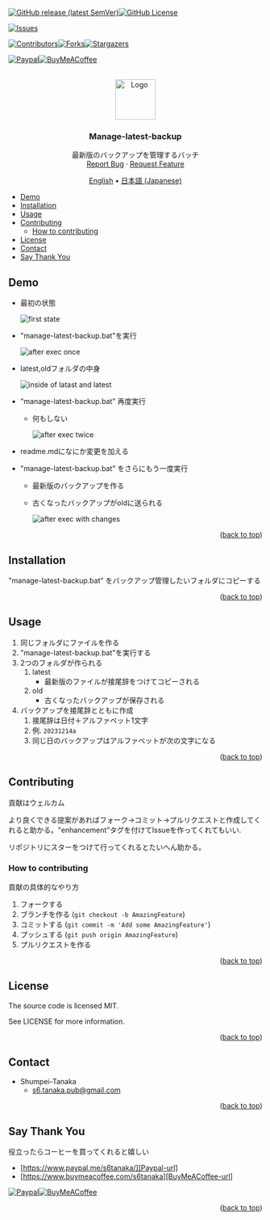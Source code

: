 <a name="readme-top"></a>

<!-- PROJECT SHIELDS -->
[![GitHub release (latest SemVer)][release-shield]][release-url][![GitHub License][license-shield]][license-url]

[![Issues][issues-shield]][issues-url]

[![Contributors][contributors-shield]][contributors-url][![Forks][forks-shield]][forks-url][![Stargazers][stars-shield]][stars-url]

[![Paypal][Paypal-shield]][Paypal-url][![BuyMeACoffee][BuyMeACoffee-sheild]][BuyMeACoffee-url]

<!-- PROJECT LOGO -->
<br />
<div align="center">
  <a href="https://github.com/Shumpei-Tanaka/manage-latest-backup-batch">
    <img src="/docs/assets/logo.png" alt="Logo" width="80" height="80">
  </a>

  <h3 align="center">Manage-latest-backup</h3>

  <p align="center">
    最新版のバックアップを管理するバッチ
    <br />
    <a href="https://github.com/Shumpei-Tanaka/manage-latest-backup-batch/issues">Report Bug</a>
    ·
    <a href="https://github.com/Shumpei-Tanaka/manage-latest-backup-batch/issues">Request Feature</a>
  </p>
  <p align="center">
    <a href="/README.md">English</a> •
    <a href="/docs/README-ja.md">日本語 (Japanese)</a>
  </p>
</div>

<!-- TABLE OF CONTENTS -->
- [Demo](#demo)
- [Installation](#installation)
- [Usage](#usage)
- [Contributing](#contributing)
  - [How to contributing](#how-to-contributing)
- [License](#license)
- [Contact](#contact)
- [Say Thank You](#say-thank-you)

## Demo

- 最初の状態
    
    ![first state](/docs/assets/0000-first-state.png)

- "manage-latest-backup.bat"を実行
    
    ![after exec once](/docs/assets/0001-exec-fisrt.png)

 - latest,oldフォルダの中身
    
    ![inside of latast and latest](/docs/assets/0002-result1.png)

- "manage-latest-backup.bat" 再度実行
  - 何もしない
    
    ![after exec twice](/docs/assets/0002-result1.png)

- readme.mdになにか変更を加える

- "manage-latest-backup.bat" をさらにもう一度実行
  - 最新版のバックアップを作る
  - 古くなったバックアップがoldに送られる
    
    ![after exec with changes](/docs/assets/0004-result3.png)

<p align="right">(<a href="#readme-top">back to top</a>)</p>

## Installation

"manage-latest-backup.bat" をバックアップ管理したいフォルダにコピーする

<p align="right">(<a href="#readme-top">back to top</a>)</p>

## Usage

1. 同じフォルダにファイルを作る
2. "manage-latest-backup.bat"を実行する
3. 2つのフォルダが作られる
   1. latest
      - 最新版のファイルが接尾辞をつけてコピーされる
   2. old
      - 古くなったバックアップが保存される
4. バックアップを接尾辞とともに作成
   1. 接尾辞は日付＋アルファベット1文字
   2. 例. `20231214a`
   3. 同じ日のバックアップはアルファベットが次の文字になる

<p align="right">(<a href="#readme-top">back to top</a>)</p>

<!-- CONTRIBUTING -->
## Contributing

貢献はウェルカム

より良くできる提案があればフォーク→コミット→プルリクエストと作成してくれると助かる。"enhancement"タグを付けてIssueを作ってくれてもいい.

リポジトリにスターをつけて行ってくれるとたいへん助かる。

### How to contributing

貢献の具体的なやり方

1. フォークする
2. ブランチを作る (`git checkout -b AmazingFeature`)
3. コミットする (`git commit -m 'Add some AmazingFeature'`)
4. プッシュする (`git push origin AmazingFeature`)
5. プルリクエストを作る

<p align="right">(<a href="#readme-top">back to top</a>)</p>

## License

The source code is licensed MIT.

See LICENSE for more information.

<p align="right">(<a href="#readme-top">back to top</a>)</p>

<!-- CONTACT -->
## Contact

- Shumpei-Tanaka
  - s6.tanaka.pub@gmail.com

<p align="right">(<a href="#readme-top">back to top</a>)</p>

## Say Thank You

役立ったらコーヒーを買ってくれると嬉しい

- [https://www.paypal.me/s6tanaka/][Paypal-url]
- [https://www.buymeacoffee.com/s6tanaka][BuyMeACoffee-url]

[![Paypal][Paypal-shield]][Paypal-url][![BuyMeACoffee][BuyMeACoffee-sheild]][BuyMeACoffee-url]

<p align="right">(<a href="#readme-top">back to top</a>)</p>

<!-- MARKDOWN LINKS & IMAGES -->
[release-shield]:https://img.shields.io/github/v/release/Shumpei-Tanaka/Manage-latest-backup-batch?style=flat-squere&sort=semver
[release-url]:https://github.com/Shumpei-Tanaka/manage-latest-backup-batch/releases/latest
[license-shield]:https://img.shields.io/github/license/Shumpei-Tanaka/Manage-latest-backup-batch?flat-squere
[license-url]:/license.md
[issues-shield]: https://img.shields.io/github/issues/Shumpei-Tanaka/manage-latest-backup-batch.svg?style=flat-squere
[issues-url]: https://github.com/Shumpei-Tanaka/manage-latest-backup-batch/issues

[contributors-shield]: https://img.shields.io/github/contributors/Shumpei-Tanaka/manage-latest-backup-batch.svg?style=flat-squere
[contributors-url]: https://github.com/Shumpei-Tanaka/manage-latest-backup-batch/graphs/contributors
[forks-shield]: https://img.shields.io/github/forks/Shumpei-Tanaka/Manage-latest-backup-batch.svg?style=flat-squere
[forks-url]: https://github.com/Shumpei-Tanaka/manage-latest-backup-batch/network/members
[stars-shield]: https://img.shields.io/github/stars/Shumpei-Tanaka/Manage-latest-backup-batch.svg?style=flat-squere
[stars-url]: https://github.com/Shumpei-Tanaka/manage-latest-backup-batch/stargazers


[Paypal-shield]:https://img.shields.io/badge/paypal.me-s6tanaka-white?style=flat-squere&logo=paypal
[Paypal-url]:https://paypal.me/s6tanaka
[BuyMeACoffee-sheild]:https://img.shields.io/badge/buy_me_a_coffee-s6tanaka-white?style=flat-squere&logo=buymeacoffee&logocolor=#FFDD00
[BuyMeACoffee-url]:https://www.buymeacoffee.com/s6tanaka